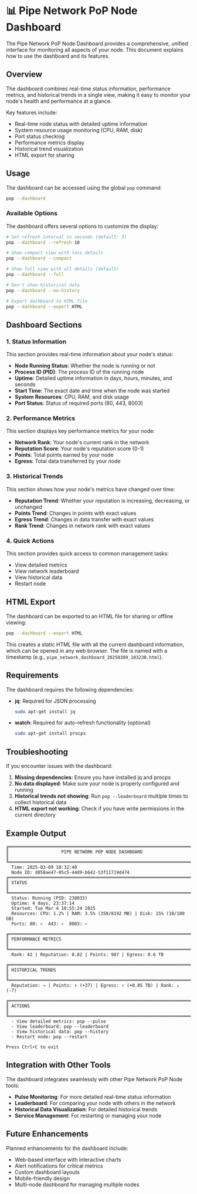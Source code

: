# 📊 Pipe Network PoP Node Dashboard

The Pipe Network PoP Node Dashboard provides a comprehensive, unified interface for monitoring all aspects of your node. This document explains how to use the dashboard and its features.

## Overview

The dashboard combines real-time status information, performance metrics, and historical trends in a single view, making it easy to monitor your node's health and performance at a glance.

Key features include:
- Real-time node status with detailed uptime information
- System resource usage monitoring (CPU, RAM, disk)
- Port status checking
- Performance metrics display
- Historical trend visualization
- HTML export for sharing

## Usage

The dashboard can be accessed using the global `pop` command:

```bash
pop --dashboard
```

### Available Options

The dashboard offers several options to customize the display:

```bash
# Set refresh interval in seconds (default: 5)
pop --dashboard --refresh 10

# Show compact view with less details
pop --dashboard --compact

# Show full view with all details (default)
pop --dashboard --full

# Don't show historical data
pop --dashboard --no-history

# Export dashboard to HTML file
pop --dashboard --export HTML
```

## Dashboard Sections

### 1. Status Information

This section provides real-time information about your node's status:

- **Node Running Status**: Whether the node is running or not
- **Process ID (PID)**: The process ID of the running node
- **Uptime**: Detailed uptime information in days, hours, minutes, and seconds
- **Start Time**: The exact date and time when the node was started
- **System Resources**: CPU, RAM, and disk usage
- **Port Status**: Status of required ports (80, 443, 8003)

### 2. Performance Metrics

This section displays key performance metrics for your node:

- **Network Rank**: Your node's current rank in the network
- **Reputation Score**: Your node's reputation score (0-1)
- **Points**: Total points earned by your node
- **Egress**: Total data transferred by your node

### 3. Historical Trends

This section shows how your node's metrics have changed over time:

- **Reputation Trend**: Whether your reputation is increasing, decreasing, or unchanged
- **Points Trend**: Changes in points with exact values
- **Egress Trend**: Changes in data transfer with exact values
- **Rank Trend**: Changes in network rank with exact values

### 4. Quick Actions

This section provides quick access to common management tasks:

- View detailed metrics
- View network leaderboard
- View historical data
- Restart node

## HTML Export

The dashboard can be exported to an HTML file for sharing or offline viewing:

```bash
pop --dashboard --export HTML
```

This creates a static HTML file with all the current dashboard information, which can be opened in any web browser. The file is named with a timestamp (e.g., `pipe_network_dashboard_20250309_103230.html`).

## Requirements

The dashboard requires the following dependencies:

- **jq**: Required for JSON processing
  ```bash
  sudo apt-get install jq
  ```

- **watch**: Required for auto-refresh functionality (optional)
  ```bash
  sudo apt-get install procps
  ```

## Troubleshooting

If you encounter issues with the dashboard:

1. **Missing dependencies**: Ensure you have installed jq and procps
2. **No data displayed**: Make sure your node is properly configured and running
3. **Historical trends not showing**: Run `pop --leaderboard` multiple times to collect historical data
4. **HTML export not working**: Check if you have write permissions in the current directory

## Example Output

```
╔═════════════════════════════════════════════════════════════════════════╗
║                    PIPE NETWORK POP NODE DASHBOARD                      ║
╚═════════════════════════════════════════════════════════════════════════╝
  Time: 2025-03-09 10:32:40
  Node ID: d058ae47-05c5-44d9-b642-53f11719d474
╔═════════════════════════════════════════════════════════════════════════╗
║ STATUS                                                                  ║
╚═════════════════════════════════════════════════════════════════════════╝
  Status: Running (PID: 238033)
  Uptime: 4 days, 23:37:14
  Started: Tue Mar 4 10:55:24 2025
  Resources: CPU: 1.2% | RAM: 3.5% (350/8192 MB) | Disk: 15% (10/100 GB)
  Ports: 80: ✓  443: ✓  8003: ✓  

╔═════════════════════════════════════════════════════════════════════════╗
║ PERFORMANCE METRICS                                                     ║
╚═════════════════════════════════════════════════════════════════════════╝
  Rank: 42 | Reputation: 0.82 | Points: 987 | Egress: 0.6 TB

╔═════════════════════════════════════════════════════════════════════════╗
║ HISTORICAL TRENDS                                                       ║
╚═════════════════════════════════════════════════════════════════════════╝
  Reputation: → | Points: ↑ (+37) | Egress: ↑ (+0.05 TB) | Rank: ↓ (-7)

╔═════════════════════════════════════════════════════════════════════════╗
║ ACTIONS                                                                 ║
╚═════════════════════════════════════════════════════════════════════════╝
  - View detailed metrics: pop --pulse
  - View leaderboard: pop --leaderboard
  - View historical data: pop --history
  - Restart node: pop --restart

Press Ctrl+C to exit
```

## Integration with Other Tools

The dashboard integrates seamlessly with other Pipe Network PoP Node tools:

- **Pulse Monitoring**: For more detailed real-time status information
- **Leaderboard**: For comparing your node with others in the network
- **Historical Data Visualization**: For detailed historical trends
- **Service Management**: For restarting or managing your node

## Future Enhancements

Planned enhancements for the dashboard include:

- Web-based interface with interactive charts
- Alert notifications for critical metrics
- Custom dashboard layouts
- Mobile-friendly design
- Multi-node dashboard for managing multiple nodes 